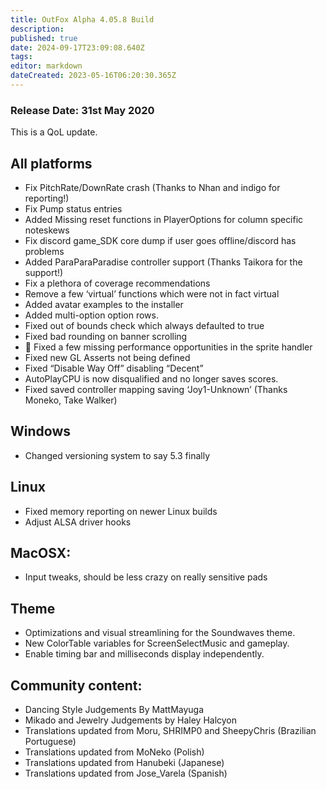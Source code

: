 ```yaml
---
title: OutFox Alpha 4.05.8 Build
description: 
published: true
date: 2024-09-17T23:09:08.640Z
tags: 
editor: markdown
dateCreated: 2023-05-16T06:20:30.365Z
---
```


### Release Date: 31st May 2020

This is a QoL update.

All platforms
-------------

*   Fix PitchRate/DownRate crash (Thanks to Nhan and indigo for reporting!)
*   Fix Pump status entries
*   Added Missing reset functions in PlayerOptions for column specific noteskews
*   Fix discord game\_SDK core dump if user goes offline/discord has problems
*   Added ParaParaParadise controller support (Thanks Taikora for the support!)
*   Fix a plethora of coverage recommendations
*   Remove a few ‘virtual’ functions which were not in fact virtual
*   Added avatar examples to the installer
*   Added multi-option option rows.
*   Fixed out of bounds check which always defaulted to true
*   Fixed bad rounding on banner scrolling
*   🐲 Fixed a few missing performance opportunities in the sprite handler
*   Fixed new GL Asserts not being defined
*   Fixed “Disable Way Off” disabling “Decent”
*   AutoPlayCPU is now disqualified and no longer saves scores.
*   Fixed saved controller mapping saving ‘Joy1-Unknown’ (Thanks Moneko, Take Walker)

Windows
-------

*   Changed versioning system to say 5.3 finally

Linux
-----

*   Fixed memory reporting on newer Linux builds
*   Adjust ALSA driver hooks

MacOSX:
-------

*   Input tweaks, should be less crazy on really sensitive pads

Theme
-----

*   Optimizations and visual streamlining for the Soundwaves theme.
*   New ColorTable variables for ScreenSelectMusic and gameplay.
*   Enable timing bar and milliseconds display independently.

Community content:
------------------

*   Dancing Style Judgements By MattMayuga
*   Mikado and Jewelry Judgements by Haley Halcyon
*   Translations updated from Moru, SHRIMP0 and SheepyChris (Brazilian Portuguese)
*   Translations updated from MoNeko (Polish)
*   Translations updated from Hanubeki (Japanese)
*   Translations updated from Jose\_Varela (Spanish)